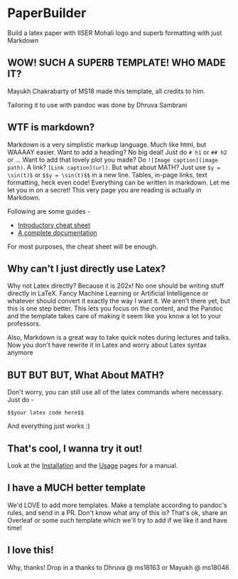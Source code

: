 # PaperBuilder

Build a latex paper with IISER Mohali logo and superb formatting with just Markdown

## WOW! SUCH A SUPERB TEMPLATE! WHO MADE IT?

Mayukh Chakrabarty of MS18 made this template, all credits to him.

Tailoring it to use with pandoc was done by Dhruva Sambrani

## WTF is markdown?

Markdown is a very simplistic markup language. Much like html, but WAAAAY easier.
Want to add a heading? No big deal! Just do `# h1` or `## h2` or ... Want to add that lovely plot you made? Do `![Image caption](image path)`. A link? `[Link caption](url)`. But what about MATH? Just use `$y = \sin(t)$` or `$$y = \sin(t)$$` in a new line. Tables, in-page links, text formatting, heck even code! Everything can be written in markdown. Let me let you in on a secret! This very page you are reading is actually in Markdown.

Following are some guides -

- [Introductory cheat sheet](https://guides.github.com/features/mastering-markdown/)
- [A complete documentation](https://pandoc.org/MANUAL.html#pandocs-markdown)

For most purposes, the cheat sheet will be enough.

## Why can't I just directly use Latex?

Why not Latex directly? Because it is 202x! No one should be writing stuff directly in LaTeX. Fancy Machine Learning or Artificial Intelligence or whatever should convert it exactly the way I want it. We aren't there yet, but this is one step better. This lets you focus on the content, and the Pandoc and the template takes care of making it seem like you know a lot to your professors.

Also, Markdown is a great way to take quick notes during lectures and talks. Now you don't have rewrite it in Latex and worry about Latex syntax anymore

## BUT BUT BUT, What About MATH?

Don't worry, you can still use all of the latex commands where necessary. Just do -

```
$$your latex code here$$
```
And everything just works :)

## That's cool, I wanna try it out!

Look at the [Installation](./installation) and the [Usage](./usage) pages for a manual.

## I have a MUCH better template

We'd LOVE to add more templates. Make a template according to pandoc's rules, and send in a PR. Don't know what any of this is? That's ok, share an Overleaf or some such template which we'll try to add if we like it and have time!

## I love this!

Why, thanks! Drop in a thanks to Dhruva @ ms18163 or Mayukh @ ms18046
